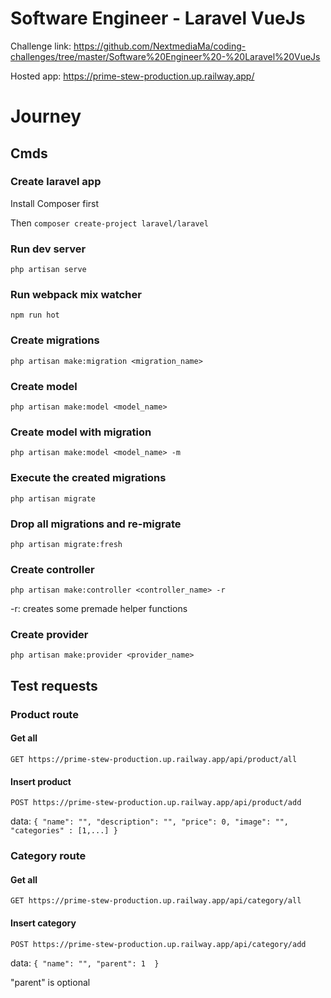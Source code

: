 # Software Engineer - Laravel VueJs

Challenge link: https://github.com/NextmediaMa/coding-challenges/tree/master/Software%20Engineer%20-%20Laravel%20VueJs

Hosted app: https://prime-stew-production.up.railway.app/

# Journey

## Cmds

### Create laravel app

Install Composer first

Then ```composer create-project laravel/laravel```

### Run dev server

```php artisan serve```

### Run webpack mix watcher

```npm run hot```

### Create migrations

```php artisan make:migration <migration_name>```

### Create model

```php artisan make:model <model_name>```

### Create model with migration

```php artisan make:model <model_name> -m```

### Execute the created migrations

```php artisan migrate```

### Drop all migrations and re-migrate

```php artisan migrate:fresh```

### Create controller

```php artisan make:controller <controller_name> -r```

-r: creates some premade helper functions

### Create provider

```php artisan make:provider <provider_name>```

## Test requests

### Product route

#### Get all

```GET https://prime-stew-production.up.railway.app/api/product/all```

#### Insert product

```POST https://prime-stew-production.up.railway.app/api/product/add```

data: ```{ "name": "", "description": "", "price": 0, "image": "", "categories" : [1,...] }```

### Category route

#### Get all

```GET https://prime-stew-production.up.railway.app/api/category/all```

#### Insert category

```POST https://prime-stew-production.up.railway.app/api/category/add```

data: ```{ "name": "", "parent": 1  }```

"parent" is optional